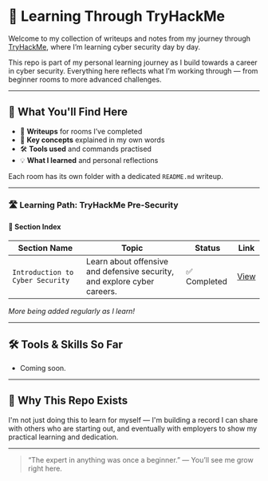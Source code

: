 # 🚀 Learning Through TryHackMe

Welcome to my collection of writeups and notes from my journey through [TryHackMe](https://tryhackme.com/), where I’m learning cyber security day by day.

This repo is part of my personal learning journey as I build towards a career in cyber security. Everything here reflects what I’m working through — from beginner rooms to more advanced challenges.

---

## 🧠 What You'll Find Here

- 🔐 **Writeups** for rooms I’ve completed  
- 📝 **Key concepts** explained in my own words  
- 🛠️ **Tools used** and commands practised  
- 💡 **What I learned** and personal reflections

Each room has its own folder with a dedicated `README.md` writeup.

---
### 🛣️ Learning Path: TryHackMe Pre-Security 

#### 📁 Section Index

| Section Name                         | Topic                                                                 | Status       | Link                                      |
|--------------------------------------|-----------------------------------------------------------------------|--------------|-------------------------------------------|
| `Introduction to Cyber Security`     | Learn about offensive and defensive security, and explore cyber careers. | ✅ Completed | [View]([./Introduction-to-Cyber-Security)  |

*More being added regularly as I learn!*

---

## 🛠 Tools & Skills So Far

- Coming soon.

---

## 🤝 Why This Repo Exists

I'm not just doing this to learn for myself — I'm building a record I can share with others who are starting out, and eventually with employers to show my practical learning and dedication.

---

> “The expert in anything was once a beginner.” — You’ll see me grow right here.

